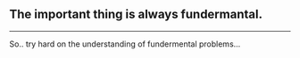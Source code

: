 ## The important thing is always fundermantal.

------------
So.. try hard on the understanding of fundermental problems...
